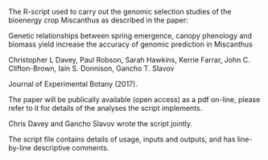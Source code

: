The R-script used to carry out the genomic selection studies of the bioenergy crop Miscanthus as described in the paper:

Genetic relationships between spring emergence, canopy phenology and biomass yield increase the accuracy of genomic prediction in Miscanthus

Christopher L Davey, Paul Robson, Sarah Hawkins, Kerrie Farrar, John C. Clifton-Brown, Iain S. Donnison,  Gancho T. Slavov 

Journal of Experimental Botany (2017).

The paper will be publically available (open access) as a pdf on-line, please refer to it for details of the analyses the script implements.

Chris Davey and Gancho Slavov wrote the script jointly.

The script file contains details of usage, inputs and outputs, and has line-by-line descriptive comments.

